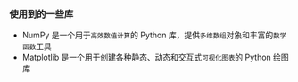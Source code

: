 
### 使用到的一些库

- NumPy 是一个用于`高效数值计算`的 Python 库，提供`多维数组`对象和丰富的`数学函数`工具
- Matplotlib 是一个用于创建各种静态、动态和交互式`可视化图表`的 Python 绘图库
